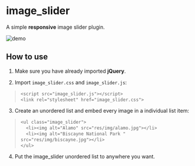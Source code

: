 # image_slider

A simple **responsive** image slider plugin.

![demo](dem.gif)

## How to use

1. Make sure you have already imported **jQuery**.

2. Import `image_slider.css` and `image_slider.js`:  
>     <script src="image_slider.js"></script>
>     <link rel="stylesheet" href="image_slider.css">

3. Create an unordered list and embed every image in a individual list item:  
>     <ul class="image_slider">
>       <li><img alt="Alamo" src="res/img/alamo.jpg"></li>
>       <li><img alt="Biscayne National Park " src="res/img/biscayne.jpg"></li>
>     </ul>

4. Put the image_slider unordered list to anywhere you want.
